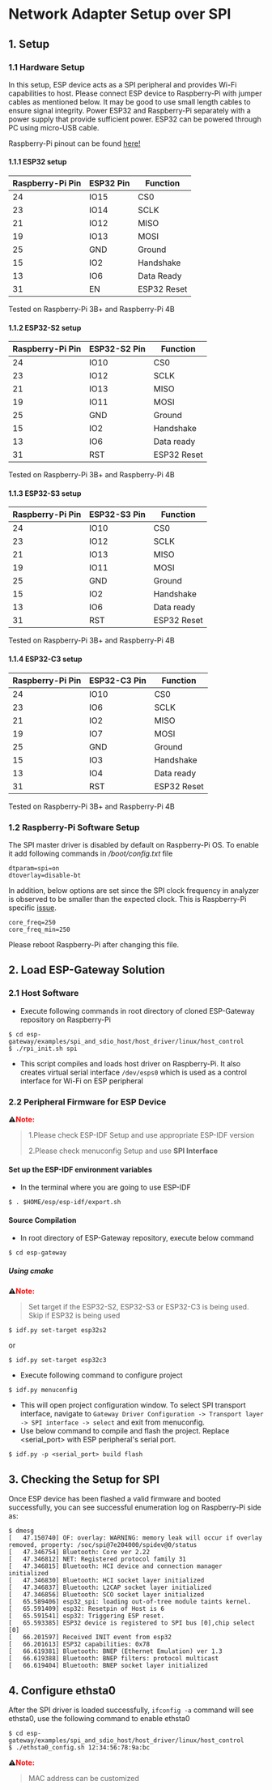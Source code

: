 # Network Adapter Setup over SPI

## 1. Setup

### 1.1 Hardware Setup

In this setup, ESP device acts as a SPI peripheral and provides Wi-Fi capabilities to host. Please connect ESP device to Raspberry-Pi with jumper cables as mentioned below. It may be good to use small length cables to ensure signal integrity. Power ESP32 and Raspberry-Pi separately with a power supply that provide sufficient power. ESP32 can be powered through PC using micro-USB cable.

Raspberry-Pi pinout can be found [here!](https://pinout.xyz/pinout/spi)

#### 1.1.1 ESP32 setup

| Raspberry-Pi Pin | ESP32 Pin | Function    |
| ---------------- | --------- | ----------- |
| 24               | IO15      | CS0         |
| 23               | IO14      | SCLK        |
| 21               | IO12      | MISO        |
| 19               | IO13      | MOSI        |
| 25               | GND       | Ground      |
| 15               | IO2       | Handshake   |
| 13               | IO6       | Data Ready  |
| 31               | EN        | ESP32 Reset |

Tested on Raspberry-Pi 3B+ and Raspberry-Pi 4B

#### 1.1.2 ESP32-S2 setup

| Raspberry-Pi Pin | ESP32-S2 Pin | Function    |
| ---------------- | ------------ | ----------- |
| 24               | IO10         | CS0         |
| 23               | IO12         | SCLK        |
| 21               | IO13         | MISO        |
| 19               | IO11         | MOSI        |
| 25               | GND          | Ground      |
| 15               | IO2          | Handshake   |
| 13               | IO6          | Data ready  |
| 31               | RST          | ESP32 Reset |

Tested on Raspberry-Pi 3B+ and Raspberry-Pi 4B

#### 1.1.3 ESP32-S3 setup

| Raspberry-Pi Pin | ESP32-S3 Pin | Function    |
| ---------------- | ------------ | ----------- |
| 24               | IO10         | CS0         |
| 23               | IO12         | SCLK        |
| 21               | IO13         | MISO        |
| 19               | IO11         | MOSI        |
| 25               | GND          | Ground      |
| 15               | IO2          | Handshake   |
| 13               | IO6          | Data ready  |
| 31               | RST          | ESP32 Reset |

Tested on Raspberry-Pi 3B+ and Raspberry-Pi 4B

#### 1.1.4 ESP32-C3 setup

| Raspberry-Pi Pin | ESP32-C3 Pin | Function    |
| ---------------- | ------------ | ----------- |
| 24               | IO10         | CS0         |
| 23               | IO6          | SCLK        |
| 21               | IO2          | MISO        |
| 19               | IO7          | MOSI        |
| 25               | GND          | Ground      |
| 15               | IO3          | Handshake   |
| 13               | IO4          | Data ready  |
| 31               | RST          | ESP32 Reset |

Tested on Raspberry-Pi 3B+ and Raspberry-Pi 4B

### 1.2 Raspberry-Pi Software Setup

The SPI master driver is disabled by default on Raspberry-Pi OS. To enable it add following commands in */boot/config.txt* file

```
dtparam=spi=on
dtoverlay=disable-bt
```

In addition, below options are set since the SPI clock frequency in analyzer is observed to be smaller than the expected clock. This is Raspberry-Pi specific [issue](https://github.com/raspberrypi/linux/issues/2286).

```
core_freq=250
core_freq_min=250
```

Please reboot Raspberry-Pi after changing this file.

## 2. Load ESP-Gateway Solution

### 2.1 Host Software

- Execute following commands in root directory of cloned ESP-Gateway repository on Raspberry-Pi

```
$ cd esp-gateway/examples/spi_and_sdio_host/host_driver/linux/host_control
$ ./rpi_init.sh spi
```

- This script compiles and loads host driver on Raspberry-Pi. It also creates virtual serial interface `/dev/esps0` which is used as a control interface for Wi-Fi on ESP peripheral

### 2.2 Peripheral Firmware for ESP Device

⚠️<font color=red>**Note:** </font>

> 1.Please check ESP-IDF Setup and use appropriate ESP-IDF version
>
> 2.Please check menuconfig Setup and use **SPI Interface**

#### Set up the ESP-IDF environment variables

- In the terminal where you are going to use ESP-IDF

```
$ . $HOME/esp/esp-idf/export.sh
```

#### Source Compilation

- In root directory of ESP-Gateway repository, execute below command

```
$ cd esp-gateway
```

##### Using cmake

⚠️<font color=red>**Note:** </font>

>Set target if the ESP32-S2, ESP32-S3 or ESP32-C3 is being used. Skip if ESP32 is being used

```
$ idf.py set-target esp32s2
```

or

```
$ idf.py set-target esp32c3
```

- Execute following command to configure project

```
$ idf.py menuconfig
```

- This will open project configuration window. To select SPI transport interface, navigate to `Gateway Driver Configuration -> Transport layer -> SPI interface -> select` and exit from menuconfig.
- Use below command to compile and flash the project. Replace <serial_port> with ESP peripheral's serial port.

```
$ idf.py -p <serial_port> build flash
```

## 3. Checking the Setup for SPI

Once ESP device has been flashed a valid firmware and booted successfully, you can see successful enumeration log on Raspberry-Pi side as:

```
$ dmesg
[   47.150740] OF: overlay: WARNING: memory leak will occur if overlay removed, property: /soc/spi@7e204000/spidev@0/status
[   47.346754] Bluetooth: Core ver 2.22
[   47.346812] NET: Registered protocol family 31
[   47.346815] Bluetooth: HCI device and connection manager initialized
[   47.346830] Bluetooth: HCI socket layer initialized
[   47.346837] Bluetooth: L2CAP socket layer initialized
[   47.346856] Bluetooth: SCO socket layer initialized
[   65.589406] esp32_spi: loading out-of-tree module taints kernel.
[   65.591409] esp32: Resetpin of Host is 6
[   65.591541] esp32: Triggering ESP reset.
[   65.593385] ESP32 device is registered to SPI bus [0],chip select [0]
[   66.201597] Received INIT event from esp32
[   66.201613] ESP32 capabilities: 0x78
[   66.619381] Bluetooth: BNEP (Ethernet Emulation) ver 1.3
[   66.619388] Bluetooth: BNEP filters: protocol multicast
[   66.619404] Bluetooth: BNEP socket layer initialized
```

## 4. Configure ethsta0

After the SPI driver is loaded successfully, `ifconfig -a` command will see ethsta0, use the following command to enable ethsta0

```
$ cd esp-gateway/examples/spi_and_sdio_host/host_driver/linux/host_control
$ ./ethsta0_config.sh 12:34:56:78:9a:bc
```

⚠️<font color=red>**Note:** </font>

> MAC address can be customized
